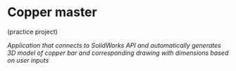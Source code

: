 # Copper master

(practice project)

*Application that connects to SolidWorks API and automatically generates 3D model of copper bar and corresponding drawing with dimensions based on user inputs*

